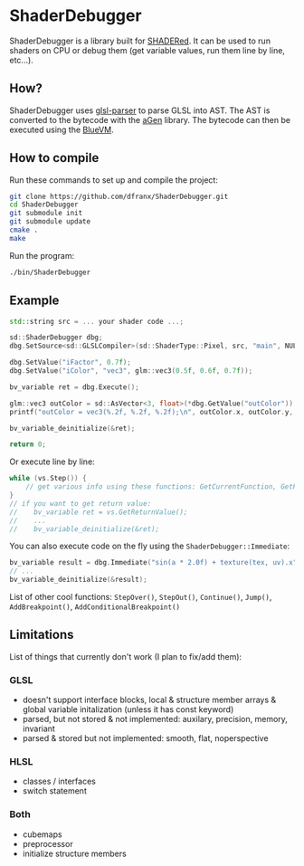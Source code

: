 # ShaderDebugger

ShaderDebugger is a library built for [SHADERed](https://github.com/dfranx/SHADERed).
It can be used to run shaders on CPU or debug them (get variable values, run them line by line, etc...).

## How?
ShaderDebugger uses [glsl-parser](https://github.com/dfranx/glsl-parser) to parse 
GLSL into AST. The AST is converted to the bytecode with the [aGen](https://github.com/dfranx/aGen) library. The bytecode can then be executed using the [BlueVM](https://github.com/dfranx/BlueVM).

## How to compile
Run these commands to set up and compile the project:
```bash
git clone https://github.com/dfranx/ShaderDebugger.git
cd ShaderDebugger
git submodule init
git submodule update
cmake .
make
```

Run the program:
```bash
./bin/ShaderDebugger
```

## Example
```c++
std::string src = ... your shader code ...;

sd::ShaderDebugger dbg;
dbg.SetSource<sd::GLSLCompiler>(sd::ShaderType::Pixel, src, "main", NULL, sd::Library::GLSL());

dbg.SetValue("iFactor", 0.7f);
dbg.SetValue("iColor", "vec3", glm::vec3(0.5f, 0.6f, 0.7f));

bv_variable ret = dbg.Execute();

glm::vec3 outColor = sd::AsVector<3, float>(*dbg.GetValue("outColor"));
printf("outColor = vec3(%.2f, %.2f, %.2f);\n", outColor.x, outColor.y, outColor.z);

bv_variable_deinitialize(&ret);

return 0;
```

Or execute line by line:
```c++
while (vs.Step()) {
    // get various info using these functions: GetCurrentFunction, GetFunctionStack, GetValue, GetLocalValue, etc...
}
// if you want to get return value:
//    bv_variable ret = vs.GetReturnValue();
//    ...
//    bv_variable_deinitialize(&ret);
```

You can also execute code on the fly using the `ShaderDebugger::Immediate`:
```c++
bv_variable result = dbg.Immediate("sin(a * 2.0f) + texture(tex, uv).x");
// ...
bv_variable_deinitialize(&result);
```

List of other cool functions: `StepOver()`, `StepOut()`, `Continue()`, `Jump()`, `AddBreakpoint()`, `AddConditionalBreakpoint()`

## Limitations
List of things that currently don't work (I plan to fix/add them):

### GLSL
- doesn't support interface blocks, local & structure member arrays & global variable initalization (unless it has const keyword)
- parsed, but not stored & not implemented: auxilary, precision, memory, invariant
- parsed & stored but not implemented: smooth, flat, noperspective

### HLSL
- classes / interfaces
- switch statement

### Both
- cubemaps
- preprocessor
- initialize structure members